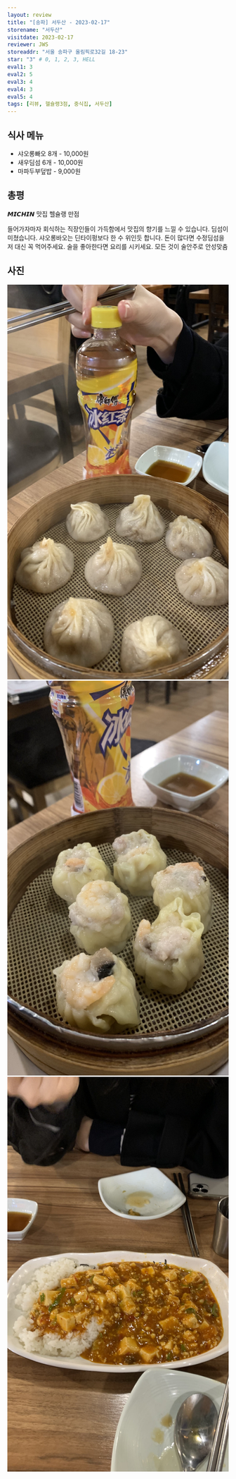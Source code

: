 ```yaml
---
layout: review
title: "[송파] 서두산 - 2023-02-17"
storename: "서두산"
visitdate: 2023-02-17
reviewer: JWS
storeaddr: "서울 송파구 올림픽로32길 18-23"
star: "3" # 0, 1, 2, 3, HELL
eval1: 3
eval2: 5
eval3: 4
eval4: 3
eval5: 4
tags: [리뷰, 헬슐랭3점, 중식집, 서두산]
---
```


## 식사 메뉴

- 샤오롱빠오 8개 - 10,000원
- 새우딤섬 6개 - 10,000원
- 마파두부덮밥 - 9,000원

## 총평

𝙈𝙄𝘾𝙃𝙄𝙉 맛집 헬슐랭 만점 

들어가자마자 회식하는 직장인들이 가득함에서 맛집의 향기를 느낄 수 있습니다. 딤섬이 미쳤습니다. 샤오롱바오는 딘타이펑보다 한 수 위인듯 합니다. 돈이 많다면 수정딤섬을 저 대신 꼭 먹어주세요. 술을 좋아한다면 요리를 시키세요. 모든 것이 술안주로 안성맞춤

## 사진

![](/img/20230217seodusan1.jpg)
![](/img/20230217seodusan2.jpg)
![](/img/20230217seodusan3.jpg)
